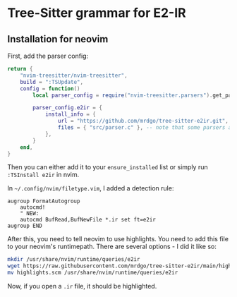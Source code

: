 # Tree-Sitter grammar for E2-IR

## Installation for neovim

First, add the parser config:
```lua
return {
	"nvim-treesitter/nvim-treesitter",
	build = ":TSUpdate",
	config = function()
		local parser_config = require("nvim-treesitter.parsers").get_parser_configs()

		parser_config.e2ir = {
			install_info = {
				url = "https://github.com/mrdgo/tree-sitter-e2ir.git", -- local path or git repo
				files = { "src/parser.c" }, -- note that some parsers also require src/scanner.c or src/scanner.cc
			},
		}
	end,
}
```

Then you can either add it to your `ensure_installed` list or simply run `:TSInstall e2ir` in nvim.

In `~/.config/nvim/filetype.vim`, I added a detection rule:

```vim
augroup FormatAutogroup
    autocmd!
    " NEW:
    autocmd BufRead,BufNewFile *.ir set ft=e2ir
augroup END
```

After this, you need to tell neovim to use highlights.
You need to add this file to your neovim's runtimepath.
There are several options - I did it like so:

```sh
mkdir /usr/share/nvim/runtime/queries/e2ir
wget https://raw.githubusercontent.com/mrdgo/tree-sitter-e2ir/main/highlights.scm
mv highlights.scm /usr/share/nvim/runtime/queries/e2ir
```

Now, if you open a `.ir` file, it should be highlighted.
